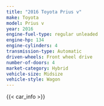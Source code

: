```yaml
---
title: "2016 Toyota Prius v"
make: Toyota
model: Prius v
year: 2016
engine-fuel-type: regular unleaded
engine-hp: 134
engine-cylinders: 4
transmission-type: Automatic
driven-wheels: Front wheel drive
number-of-doors: 4
market-category: Hybrid
vehicle-size: Midsize
vehicle-style: Wagon
---
```


{{< car_info >}}
